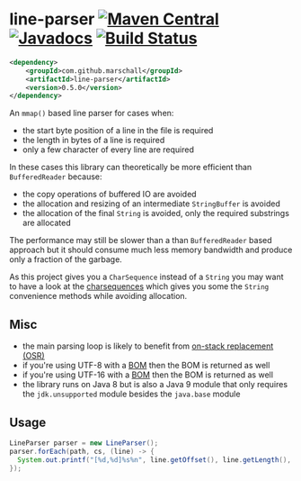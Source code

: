 line-parser  [![Maven Central](https://maven-badges.herokuapp.com/maven-central/com.github.marschall/line-parser/badge.svg)](https://maven-badges.herokuapp.com/maven-central/com.github.marschall/line-parser) [![Javadocs](http://www.javadoc.io/badge/com.github.marschall/line-parser.svg)](http://www.javadoc.io/doc/com.github.marschall/line-parser) [![Build Status](https://travis-ci.org/marschall/line-parser.svg?branch=master)](https://travis-ci.org/marschall/line-parser)
===========

```xml
<dependency>
    <groupId>com.github.marschall</groupId>
    <artifactId>line-parser</artifactId>
    <version>0.5.0</version>
</dependency>
```

An `mmap()` based line parser for cases when:

 * the start byte position of a line in the file is required
 * the length in bytes of a line is required
 * only a few character of every line are required

In these cases this library can theoretically be more efficient than `BufferedReader` because:

 * the copy operations of buffered IO are avoided
 * the allocation and resizing of an intermediate `StringBuffer` is avoided
 * the allocation of the final `String` is avoided, only the required substrings
   are allocated

The performance may still be slower than a than `BufferedReader` based approach but it should consume much less memory bandwidth and produce only a fraction of the garbage.

As this project gives you a `CharSequence` instead of a `String` you may want to have a look at the [charsequences](https://github.com/marschall/charsequences) which gives you some the `String` convenience methods while avoiding allocation.

Misc
----

 * the main parsing loop is likely to benefit from [on-stack replacement (OSR)](http://openjdk.java.net/groups/hotspot/docs/HotSpotGlossary.html#onStackReplacement)
 * if you're using UTF-8 with a [BOM](https://en.wikipedia.org/wiki/Byte_order_mark) then the BOM is returned as well
 * if you're using UTF-16 with a [BOM](https://en.wikipedia.org/wiki/Byte_order_mark) then the BOM is returned as well
 * the library runs on Java 8 but is also a Java 9 module that only requires the `jdk.unsupported` module besides the `java.base` module

Usage
-----

```java
LineParser parser = new LineParser();
parser.forEach(path, cs, (line) -> {
  System.out.printf("[%d,%d]%s%n", line.getOffset(), line.getLength(), line.getContent());
});
```


